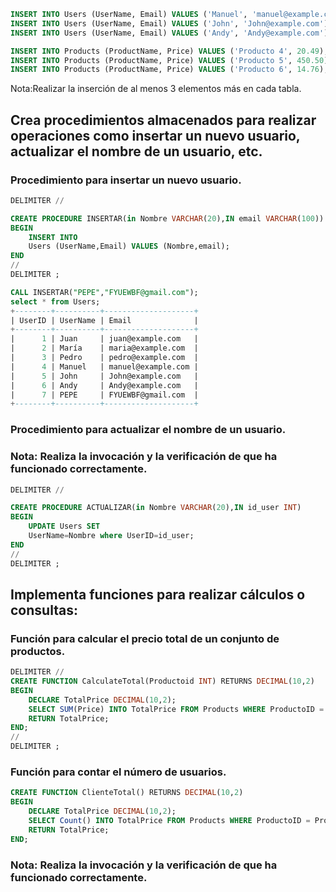 ```sql
INSERT INTO Users (UserName, Email) VALUES ('Manuel', 'manuel@example.com');
INSERT INTO Users (UserName, Email) VALUES ('John', 'John@example.com');
INSERT INTO Users (UserName, Email) VALUES ('Andy', 'Andy@example.com');

INSERT INTO Products (ProductName, Price) VALUES ('Producto 4', 20.49);
INSERT INTO Products (ProductName, Price) VALUES ('Producto 5', 450.50);
INSERT INTO Products (ProductName, Price) VALUES ('Producto 6', 14.76);
```
Nota:Realizar la inserción de al menos 3 elementos más en cada tabla.

## Crea procedimientos almacenados para realizar operaciones como insertar un nuevo usuario, actualizar el nombre de un usuario, etc.
### Procedimiento para insertar un nuevo usuario.
```sql
DELIMITER //

CREATE PROCEDURE INSERTAR(in Nombre VARCHAR(20),IN email VARCHAR(100)) 
BEGIN
    INSERT INTO 
    Users (UserName,Email) VALUES (Nombre,email);
END
//
DELIMITER ; 

CALL INSERTAR("PEPE","FYUEWBF@gmail.com");
select * from Users;
+--------+----------+--------------------+
| UserID | UserName | Email              |
+--------+----------+--------------------+
|      1 | Juan     | juan@example.com   |
|      2 | María    | maria@example.com  |
|      3 | Pedro    | pedro@example.com  |
|      4 | Manuel   | manuel@example.com |
|      5 | John     | John@example.com   |
|      6 | Andy     | Andy@example.com   |
|      7 | PEPE     | FYUEWBF@gmail.com  |
+--------+----------+--------------------+

```
### Procedimiento para actualizar el nombre de un usuario.
### Nota: Realiza la invocación y la verificación de que ha funcionado correctamente.

```sql
DELIMITER //

CREATE PROCEDURE ACTUALIZAR(in Nombre VARCHAR(20),IN id_user INT) 
BEGIN
    UPDATE Users SET 
    UserName=Nombre where UserID=id_user;
END
//
DELIMITER ; 
```

## Implementa funciones para realizar cálculos o consultas:

### Función para calcular el precio total de un conjunto de productos.

```sql
DELIMITER //
CREATE FUNCTION CalculateTotal(Productoid INT) RETURNS DECIMAL(10,2)
BEGIN
    DECLARE TotalPrice DECIMAL(10,2);
    SELECT SUM(Price) INTO TotalPrice FROM Products WHERE ProductoID = Productoid;
    RETURN TotalPrice;
END;
//
DELIMITER ; 
```
### Función para contar el número de usuarios.

```sql
CREATE FUNCTION ClienteTotal() RETURNS DECIMAL(10,2)
BEGIN
    DECLARE TotalPrice DECIMAL(10,2);
    SELECT Count() INTO TotalPrice FROM Products WHERE ProductoID = Productoid;
    RETURN TotalPrice;
END;
```
### Nota: Realiza la invocación y la verificación de que ha funcionado correctamente.

```sql
```